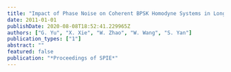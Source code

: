 ```yaml
---
title: "Impact of Phase Noise on Coherent BPSK Homodyne Systems in Long-Haul Optical Fiber Communications"
date: 2011-01-01
publishDate: 2020-08-08T18:52:41.229965Z
authors: ["G. Yu", "X. Xie", "W. Zhao", "W. Wang", "S. Yan"]
publication_types: ["1"]
abstract: ""
featured: false
publication: "*Proceedings of SPIE*"
---
```


